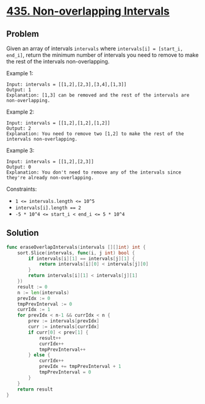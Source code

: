 # [435. Non-overlapping Intervals](https://leetcode.com/problems/non-overlapping-intervals/)

## Problem

Given an array of intervals `intervals` where `intervals[i] = [start_i, end_i]`, return the minimum number of intervals you need to remove to make the rest of the intervals non-overlapping.

 

Example 1:

```
Input: intervals = [[1,2],[2,3],[3,4],[1,3]]
Output: 1
Explanation: [1,3] can be removed and the rest of the intervals are non-overlapping.
```

Example 2:

```
Input: intervals = [[1,2],[1,2],[1,2]]
Output: 2
Explanation: You need to remove two [1,2] to make the rest of the intervals non-overlapping.
```

Example 3:

```
Input: intervals = [[1,2],[2,3]]
Output: 0
Explanation: You don't need to remove any of the intervals since they're already non-overlapping.
```

Constraints:

- `1 <= intervals.length <= 10^5`
- `intervals[i].length == 2`
- `-5 * 10^4 <= start_i < end_i <= 5 * 10^4`

## Solution

```go
func eraseOverlapIntervals(intervals [][]int) int {
	sort.Slice(intervals, func(i, j int) bool {
		if intervals[i][1] == intervals[j][1] {
			return intervals[i][0] < intervals[j][0]
		}
		return intervals[i][1] < intervals[j][1]
	})
	result := 0
	n := len(intervals)
	prevIdx := 0
	tmpPrevInterval := 0
	currIdx := 1
	for prevIdx < n-1 && currIdx < n {
		prev := intervals[prevIdx]
		curr := intervals[currIdx]
		if curr[0] < prev[1] {
			result++
			currIdx++
			tmpPrevInterval++
		} else {
			currIdx++
			prevIdx += tmpPrevInterval + 1
			tmpPrevInterval = 0
		}
	}
	return result
}
```